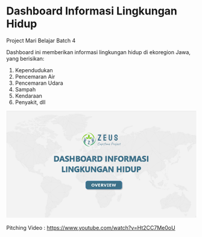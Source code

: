 # Dashboard Informasi Lingkungan Hidup
Project Mari Belajar Batch 4

Dashboard ini memberikan informasi lingkungan hidup di ekoregion Jawa, yang berisikan:
  1. Kependudukan
  2. Pencemaran Air
  3. Pencemaran Udara
  4. Sampah
  5. Kendaraan
  6. Penyakit, dll

![alt text](https://github.com/radenfarhanas/Project-Mari-Belajar/blob/main/Dashboard-Image/main%20page.png?raw=true)

Pitching Video : https://www.youtube.com/watch?v=Ht2CC7Me0oU
